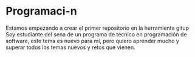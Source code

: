# Programaci-n
Estamos empezando a crear el primer repositorio en la herramienta gitup
Soy estudiante del sena de un programa de técnico en programación de software, este tema es nuevo para mí, pero quiero aprender mucho y superar todos los temas nuevos y retos que vienen.
